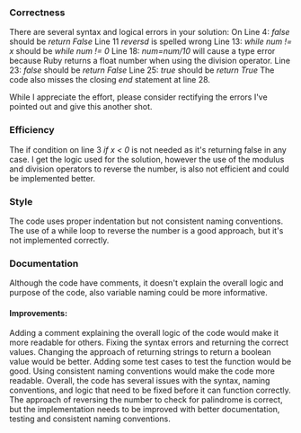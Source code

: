 ### Correctness
There are several syntax and logical errors in your solution: 
On Line 4: *false* should be *return False*
Line 11 *reversd* is spelled wrong
Line 13: *while num != x* should be *while num != 0*
Line 18: *num=num/10* will cause a type error because Ruby returns a float number when using the division operator.
Line 23: *false* should be *return False*
Line 25: *true* should be *return True*
The code also misses the closing *end* statement at line 28.

While I appreciate the effort, please consider rectifying the errors I've pointed out and give this another shot.

### Efficiency
The if condition on line 3 *if x < 0* is not needed as it's returning false in any case. I get the logic used for the solution, however the use of the modulus and division operators to reverse the number, is also not efficient and could be implemented better. 

### Style
The code uses proper indentation but not consistent naming conventions.
The use of a while loop to reverse the number is a good approach, but it's not implemented correctly.

### Documentation
Although the code have comments, it doesn't explain the overall logic and purpose of the code, also variable naming could be more informative.

#### Improvements:
Adding a comment explaining the overall logic of the code would make it more readable for others.
Fixing the syntax errors and returning the correct values.
Changing the approach of returning strings to return a boolean value would be better.
Adding some test cases to test the function would be good.
Using consistent naming conventions would make the code more readable.
Overall, the code has several issues with the syntax, naming conventions, and logic that need to be fixed before it can function correctly. The approach of reversing the number to check for palindrome is correct, but the implementation needs to be improved with better documentation, testing and consistent naming conventions. 


